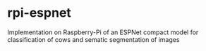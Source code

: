 # rpi-espnet
Implementation on Raspberry-Pi of an ESPNet compact model for classification of cows and sematic segmentation of images
